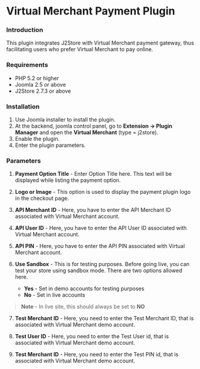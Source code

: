 # Virtual Merchant Payment Plugin

### Introduction

This plugin integrates J2Store with Virtual Merchant payment gateway, thus facilitating users who prefer Virtual Merchant to pay online.

### Requirements

* PHP 5.2 or higher
* Joomla 2.5 or above
* J2Store 2.7.3 or above

### Installation

1. Use Joomla installer to install the plugin.
2. At the backend, joomla control panel, go to **Extension -> Plugin Manager** and open the **Virtual Merchant** (type = j2store).
3. Enable the plugin.
4. Enter the plugin parameters.

### Parameters

1. **Payment Option Title** - 
Enter Option Title here. This text will be displayed while listing the payment option.

2. **Logo or Image** -
This option is used to display the payment plugin logo in the checkout page.

3. **API Merchant ID** -
Here, you have to enter the API Merchant ID associated with Virtual Merchant account. 

4. **API User ID** -
Here, you have to enter the API User ID associated with Virtual Merchant account. 

5. **API PIN** -
Here, you have to enter the API PIN associated with Virtual Merchant account. 

6. **Use Sandbox** -
This is for testing purposes. Before going live, you can test your store using sandbox mode.
There are two options allowed here.
    * **Yes** - Set in demo accounts for testing purposes
    * **No** - Set in live accounts
>**Note** - In live site, this should always be set to **NO**

7. **Test Merchant ID** - Here, you need to enter the Test Merchant ID, that is associated with Virtual Merchant demo account. 

8. **Test User ID** - Here, you need to enter the Test User id, that is associated with Virtual Merchant demo account. 

9. **Test Merchant ID** - Here, you need to enter the Test PIN id, that is associated with Virtual Merchant demo account. 
























